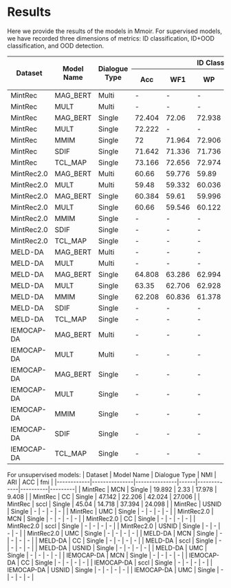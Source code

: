 # Results
Here we provide the results of the models in Mmoir. For supervised models, we have recorded three dimensions of metrics: ID classification, ID+OOD classification, and OOD detection.

<table>
  <thead>
    <tr>
      <th rowspan="2">Dataset</th>
      <th rowspan="2">Model Name</th>
      <th rowspan="2">Dialogue Type</th>
      <th colspan="6">ID Classification</th>
      <th colspan="4">ID+OOD Classification</th>
      <th colspan="5">OOD Detection</th>
    </tr>
    <tr>
      <th>Acc</th>
      <th>WF1</th>
      <th>WP</th>
      <th>F1</th>
      <th>P</th>
      <th>R</th>
      <th>ACC</th>
      <th>F1-Known</th>
      <th>F1-Open</th>
      <th>F1</th>
      <th>AUROC</th>
      <th>AUPR-IN</th>
      <th>AUPR-OUT</th>
      <th>FPR95</th>
      <th>DER</th>
    </tr>
  </thead>
  <tbody>
    <tr>
      <td>MintRec</td>
      <td>MAG_BERT</td>
      <td>Multi</td>
      <td> - </td>
      <td> - </td>
      <td> - </td>
      <td> - </td>
      <td> - </td>
      <td> - </td>
      <td> - </td>
        <td> - </td>
        <td> - </td>
        <td> - </td>
        <td> - </td>
        <td> - </td>
        <td> - </td>
        <td> - </td>
        <td> - </td>
    </tr>
    <tr>
      <td>MintRec</td>
      <td>MULT</td>
      <td>Multi</td>
      <td> - </td>
      <td> - </td>
      <td> - </td>
      <td> - </td>
      <td> - </td>
      <td> - </td>
      <td> - </td>
        <td> - </td>
        <td> - </td>
        <td> - </td>
        <td> - </td>
        <td> - </td>
        <td> - </td>
        <td> - </td>
        <td> - </td>
    </tr>
    <tr>
      <td>MintRec</td>
      <td>MAG_BERT</td>
      <td>Single</td>
      <td>72.404</td>
      <td> 72.06 </td>
      <td> 72.938 </td>
      <td>68.286</td>
      <td>68.868</td>
      <td>69.216</td>
      <td> - </td>
        <td> - </td>
        <td> - </td>
        <td> - </td>
        <td> 76.628 </td>
        <td> 75.016 </td>
        <td> 75.545 </td>
        <td> 73.78 </td>
        <td> 39.122 </td>
    </tr>
    <tr>
      <td>MintRec</td>
      <td>MULT</td>
      <td>Single</td>
      <td>72.222</td>
      <td> - </td>
      <td> - </td>
      <td>69.394</td>
      <td>70.112</td>
      <td>69.368</td>
      <td> - </td>
        <td> - </td>
        <td> - </td>
        <td> - </td>
        <td> - </td>
        <td> - </td>
        <td> - </td>
        <td> - </td>
        <td> - </td>
    </tr>
    <tr>
      <td>MintRec</td>
      <td>MMIM</td>
      <td>Single</td>
      <td>72</td>
      <td>71.964</td>
      <td>72.906</td>
      <td>68.856</td>
      <td>69.72</td>
      <td>69.046</td>
      <td> - </td>
        <td> - </td>
        <td> - </td>
        <td> - </td>
        <td>76.142</td>
        <td>76.392</td>
        <td>773.768</td>
        <td>76.622</td>
        <td>40.538</td>
    </tr>
    <tr>
      <td>MintRec</td>
      <td>SDIF</td>
      <td>Single</td>
      <td>71.642</td>
      <td>71.336</td>
      <td>71.736</td>
      <td>68.188</td>
      <td>69.076</td>
      <td>68.3</td>
      <td> - </td>
        <td> - </td>
        <td> - </td>
        <td> - </td>
        <td>78.608</td>
        <td>77.28</td>
        <td>78.122</td>
        <td>70.578</td>
        <td>37.556</td>
    </tr>
    <tr>
      <td>MintRec</td>
      <td>TCL_MAP</td>
      <td>Single</td>
      <td>73.166</td>
      <td>72.656</td>
      <td> 72.974 </td>
      <td> 68.922 </td>
      <td> 68.9 </td>
      <td> 69.988 </td>
      <td> - </td>
        <td> - </td>
        <td> - </td>
        <td> - </td>
        <td> 75.208 </td>
        <td> 74.58 </td>
        <td> 73.274 </td>
        <td> 78.888 </td>
        <td> 41.64 </td>
    </tr>
    <tr>
      <td>MintRec2.0</td>
      <td>MAG_BERT</td>
      <td>Multi</td>
      <td> 60.66 </td>
      <td> 59.776 </td>
      <td> 59.89 </td>
      <td> 53.78 </td>
      <td> 55.698 </td>
      <td> 53.938 </td>
      <td> 56.056 </td>
        <td> 47.108 </td>
        <td> 62.334 </td>
        <td> 47.598 </td>
        <td> - </td>
        <td> - </td>
        <td> - </td>
        <td> - </td>
        <td> - </td>
    </tr>
    <tr>
      <td>MintRec2.0</td>
      <td>MULT</td>
      <td>Multi</td>
      <td> 59.48 </td>
      <td> 59.332 </td>
      <td> 60.036 </td>
      <td> 53.9 </td>
      <td> 54.908 </td>
      <td> 54.148 </td>
      <td> 56.074 </td>
        <td> 46.448 </td>
        <td> 62.928 </td>
        <td> 46.98 </td>
        <td> - </td>
        <td> - </td>
        <td> - </td>
        <td> - </td>
        <td> - </td>
    </tr>
    <tr>
      <td>MintRec2.0</td>
      <td>MAG_BERT</td>
      <td>Single</td>
      <td> 60.384 </td>
      <td> 59.61 </td>
      <td> 59.996 </td>
      <td> 54.738 </td>
      <td> 57.454 </td>
      <td> 54.538 </td>
      <td> 45.738 </td>
        <td> 46.266 </td>
        <td>39.27 </td>
        <td> 46.04 </td>
        <td> - </td>
        <td> - </td>
        <td> - </td>
        <td> - </td>
        <td> - </td>
    </tr>
    <tr>
      <td>MintRec2.0</td>
      <td>MULT</td>
      <td>Single</td>
      <td> 60.66 </td>
      <td> 59.546 </td>
      <td> 60.122 </td>
      <td> 54.118 </td>
      <td> 58.016 </td>
      <td> 53.768 </td>
      <td> 46.144 </td>
        <td> 45.646 </td>
        <td> 38.572 </td>
        <td> 45.416 </td>
        <td> - </td>
        <td> - </td>
        <td> - </td>
        <td> - </td>
        <td> - </td>
    </tr>
    <tr>
      <td>MintRec2.0</td>
      <td>MMIM</td>
      <td>Single</td>
      <td> - </td>
      <td> - </td>
      <td> - </td>
      <td> - </td>
      <td> - </td>
      <td> - </td>
      <td> - </td>
        <td> - </td>
        <td> - </td>
        <td> - </td>
        <td> - </td>
        <td> - </td>
        <td> - </td>
        <td> - </td>
        <td> - </td>
    </tr>
    <tr>
      <td>MintRec2.0</td>
      <td>SDIF</td>
      <td>Single</td>
      <td> - </td>
      <td> - </td>
      <td> - </td>
      <td> - </td>
      <td> - </td>
      <td> - </td>
      <td> - </td>
        <td> - </td>
        <td> - </td>
        <td> - </td>
        <td> - </td>
        <td> - </td>
        <td> - </td>
        <td> - </td>
        <td> - </td>
    </tr>
    <tr>
      <td>MintRec2.0</td>
      <td>TCL_MAP</td>
      <td>Single</td>
      <td> - </td>
      <td> - </td>
      <td> - </td>
      <td> - </td>
      <td> - </td>
      <td> - </td>
      <td> - </td>
        <td> - </td>
        <td> - </td>
        <td> - </td>
        <td> - </td>
        <td> - </td>
        <td> - </td>
        <td> - </td>
        <td> - </td>
    </tr>
    <tr>
      <td>MELD-DA</td>
      <td>MAG_BERT</td>
      <td>Multi</td>
      <td> - </td>
      <td> - </td>
      <td> - </td>
      <td> - </td>
      <td> - </td>
      <td> - </td>
      <td> - </td>
        <td> - </td>
        <td> - </td>
        <td> - </td>
        <td> - </td>
        <td> - </td>
        <td> - </td>
        <td> - </td>
        <td> - </td>
    </tr>
    <tr>
      <td>MELD-DA</td>
      <td>MULT</td>
      <td>Multi</td>
      <td> - </td>
      <td> - </td>
      <td> - </td>
      <td> - </td>
      <td> - </td>
      <td> - </td>
      <td> - </td>
        <td> - </td>
        <td> - </td>
        <td> - </td>
        <td> - </td>
        <td> - </td>
        <td> - </td>
        <td> - </td>
        <td> - </td>
    </tr>
    <tr>
      <td>MELD-DA</td>
      <td>MAG_BERT</td>
      <td>Single</td>
      <td> 64.808 </td>
      <td> 63.286 </td>
      <td> 62.994 </td>
      <td> 54.458 </td>
      <td> 57.738 </td>
      <td> 53.704 </td>
      <td> - </td>
        <td> - </td>
        <td> - </td>
        <td> - </td>
        <td> 68.654 </td>
        <td> 84.86 </td>
        <td> 45.516 </td>
        <td> 77.072 </td>
        <td> 59.256 </td>
    </tr>
    <tr>
      <td>MELD-DA</td>
      <td>MULT</td>
      <td>Single</td>
      <td> 63.35 </td>
      <td> 62.706 </td>
      <td> 62.928 </td>
      <td> 54.79 </td>
      <td> 59.856 </td>
      <td> 54 </td>
      <td> - </td>
        <td> - </td>
        <td> - </td>
        <td> - </td>
        <td> 66.622 </td>
        <td> 84.33 </td>
        <td> 37.6 </td>
        <td> 85.106 </td>
        <td> 65.298 </td>
    </tr>
    <tr>
      <td>MELD-DA</td>
      <td>MMIM</td>
      <td>Single</td>
      <td> 62.208 </td>
      <td> 60.836</td>
      <td> 61.378 </td>
      <td> 53.166 </td>
      <td> 54.208 </td>
      <td> 54.522 </td>
      <td> - </td>
        <td> - </td>
        <td> - </td>
        <td> - </td>
        <td> 71.704 </td>
        <td> 86.91 </td>
        <td> 47.63 </td>
        <td> 77.918 </td>
        <td> 59.858 </td>
    </tr>
    <tr>
      <td>MELD-DA</td>
      <td>SDIF</td>
      <td>Single</td>
      <td> - </td>
      <td> - </td>
      <td> - </td>
      <td> - </td>
      <td> - </td>
      <td> - </td>
      <td> - </td>
        <td> - </td>
        <td> - </td>
        <td> - </td>
        <td> - </td>
        <td> - </td>
        <td> - </td>
        <td> - </td>
        <td> - </td>
    </tr>
    <tr>
      <td>MELD-DA</td>
      <td>TCL_MAP</td>
      <td>Single</td>
      <td> - </td>
      <td> - </td>
      <td> - </td>
      <td> - </td>
      <td> - </td>
      <td> - </td>
      <td> - </td>
        <td> - </td>
        <td> - </td>
        <td> - </td>
        <td> - </td>
        <td> - </td>
        <td> - </td>
        <td> - </td>
        <td> - </td>
    </tr>
    <tr>
      <td>IEMOCAP-DA</td>
      <td>MAG_BERT</td>
      <td>Multi</td>
      <td> - </td>
      <td> - </td>
      <td> - </td>
      <td> - </td>
      <td> - </td>
      <td> - </td>
      <td> - </td>
        <td> - </td>
        <td> - </td>
        <td> - </td>
        <td> - </td>
        <td> - </td>
        <td> - </td>
        <td> - </td>
        <td> - </td>
    </tr>
    <tr>
      <td>IEMOCAP-DA</td>
      <td>MULT</td>
      <td>Multi</td>
      <td> - </td>
      <td> - </td>
      <td> - </td>
      <td> - </td>
      <td> - </td>
      <td> - </td>
      <td> - </td>
        <td> - </td>
        <td> - </td>
        <td> - </td>
        <td> - </td>
        <td> - </td>
        <td> - </td>
        <td> - </td>
        <td> - </td>
    </tr>
    <tr>
      <td>IEMOCAP-DA</td>
      <td>MAG_BERT</td>
      <td>Single</td>
      <td> - </td>
      <td> - </td>
      <td> - </td>
      <td> - </td>
      <td> - </td>
      <td> - </td>
      <td> - </td>
        <td> - </td>
        <td> - </td>
        <td> - </td>
        <td> - </td>
        <td> - </td>
        <td> - </td>
        <td> - </td>
        <td> - </td>
    </tr>
    <tr>
      <td>IEMOCAP-DA</td>
      <td>MULT</td>
      <td>Single</td>
      <td> - </td>
      <td> - </td>
      <td> - </td>
      <td> - </td>
      <td> - </td>
      <td> - </td>
      <td> - </td>
        <td> - </td>
        <td> - </td>
        <td> - </td>
        <td> - </td>
        <td> - </td>
        <td> - </td>
        <td> - </td>
        <td> - </td>
    </tr>
    <tr>
      <td>IEMOCAP-DA</td>
      <td>MMIM</td>
      <td>Single</td>
      <td> - </td>
      <td> - </td>
      <td> - </td>
      <td> - </td>
      <td> - </td>
      <td> - </td>
      <td> - </td>
        <td> - </td>
        <td> - </td>
        <td> - </td>
        <td> - </td>
        <td> - </td>
        <td> - </td>
        <td> - </td>
        <td> - </td>
    </tr>
    <tr>
      <td>IEMOCAP-DA</td>
      <td>SDIF</td>
      <td>Single</td>
      <td> - </td>
      <td> - </td>
      <td> - </td>
      <td> - </td>
      <td> - </td>
      <td> - </td>
      <td> - </td>
        <td> - </td>
        <td> - </td>
        <td> - </td>
        <td> - </td>
        <td> - </td>
        <td> - </td>
        <td> - </td>
        <td> - </td>
    </tr>
    <tr>
      <td>IEMOCAP-DA</td>
      <td>TCL_MAP</td>
      <td>Single</td>
      <td> - </td>
      <td> - </td>
      <td> - </td>
      <td> - </td>
      <td> - </td>
      <td> - </td>
      <td> - </td>
        <td> - </td>
        <td> - </td>
        <td> - </td>
        <td> - </td>
        <td> - </td>
        <td> - </td>
        <td> - </td>
        <td> - </td>
    </tr>
  </tbody>
</table>


For unsupervised models:
| Dataset    | Model Name    | Dialogue Type | NMI  | ARI | ACC | fmi |
|------------|---------------|---------------|------|-------------|----------|---------|
| MintRec    | MCN           | Single        | 19.892    | 2.33           | 17.978        | 9.408       |
| MintRec    | CC            | Single        | 47.142    | 22.206           | 42.024        | 27.006       |
| MintRec    | sccl          | Single        | 45.04    | 14.718           | 37.394        | 24.098       |
| MintRec    | USNID         | Single        | -    | -           | -        | -       |
| MintRec    | UMC           | Single        | -    | -           | -        | -       |
| MintRec2.0 | MCN           | Single        | -    | -           | -        | -       |
| MintRec2.0 | CC            | Single        | -    | -           | -        | -       |
| MintRec2.0 | sccl          | Single        | -    | -           | -        | -       |
| MintRec2.0 | USNID         | Single        | -    | -           | -        | -       |
| MintRec2.0 | UMC           | Single        | -    | -           | -        | -       |
| MELD-DA    | MCN           | Single        | -    | -           | -        | -       |
| MELD-DA    | CC            | Single        | -    | -           | -        | -       |
| MELD-DA    | sccl          | Single        | -    | -           | -        | -       |
| MELD-DA    | USNID         | Single        | -    | -           | -        | -       |
| MELD-DA    | UMC           | Single        | -    | -           | -        | -       |
| IEMOCAP-DA | MCN           | Single        | -    | -           | -        | -       |
| IEMOCAP-DA | CC            | Single        | -    | -           | -        | -       |
| IEMOCAP-DA | sccl          | Single        | -    | -           | -        | -       |
| IEMOCAP-DA | USNID         | Single        | -    | -           | -        | -       |
| IEMOCAP-DA | UMC           | Single        | -    | -           | -        | -       |


